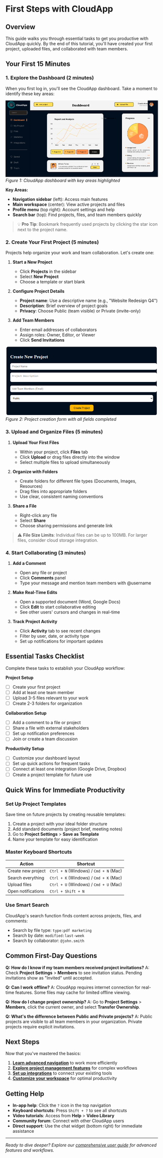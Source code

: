 # First Steps with CloudApp

## Overview

This guide walks you through essential tasks to get you productive with CloudApp quickly. By the end of this tutorial, you'll have created your first project, uploaded files, and collaborated with team members.

## Your First 15 Minutes

### 1. Explore the Dashboard (2 minutes)

When you first log in, you'll see the CloudApp dashboard. Take a moment to identify these key areas:

![CloudApp Main Dashboard](https://github.com/OluwaTossin/cloudapp-user-guide-images/blob/main/dashboard%20(800%20x%20400%20px).png)
*Figure 1: CloudApp dashboard with key areas highlighted*

**Key Areas:**
- **Navigation sidebar** (left): Access main features
- **Main workspace** (center): View active projects and files  
- **Profile menu** (top right): Account settings and help
- **Search bar** (top): Find projects, files, and team members quickly

> 💡 **Pro Tip**: Bookmark frequently used projects by clicking the star icon next to the project name.

### 2. Create Your First Project (5 minutes)

Projects help organize your work and team collaboration. Let's create one:

1. **Start a New Project**
   - Click **Projects** in the sidebar
   - Select **New Project**
   - Choose a template or start blank

2. **Configure Project Details**
   - **Project name**: Use a descriptive name (e.g., "Website Redesign Q4")
   - **Description**: Brief overview of project goals
   - **Privacy**: Choose Public (team visible) or Private (invite-only)

3. **Add Team Members**
   - Enter email addresses of collaborators
   - Assign roles: Owner, Editor, or Viewer
   - Click **Send Invitations**

![Creating a New Project](https://github.com/OluwaTossin/cloudapp-user-guide-images/blob/main/create%20project.png)
*Figure 2: Project creation form with all fields completed*

### 3. Upload and Organize Files (5 minutes)

1. **Upload Your First Files**
   - Within your project, click **Files** tab
   - Click **Upload** or drag files directly into the window
   - Select multiple files to upload simultaneously

2. **Organize with Folders**
   - Create folders for different file types (Documents, Images, Resources)
   - Drag files into appropriate folders
   - Use clear, consistent naming conventions

3. **Share a File**
   - Right-click any file
   - Select **Share**
   - Choose sharing permissions and generate link

> ⚠️ **File Size Limits**: Individual files can be up to 100MB. For larger files, consider cloud storage integration.

### 4. Start Collaborating (3 minutes)

1. **Add a Comment**
   - Open any file or project
   - Click **Comments** panel
   - Type your message and mention team members with @username

2. **Make Real-Time Edits**
   - Open a supported document (Word, Google Docs)
   - Click **Edit** to start collaborative editing
   - See other users' cursors and changes in real-time

3. **Track Project Activity**
   - Click **Activity** tab to see recent changes
   - Filter by user, date, or activity type
   - Set up notifications for important updates

## Essential Tasks Checklist

Complete these tasks to establish your CloudApp workflow:

**Project Setup**
- [ ] Create your first project
- [ ] Add at least one team member
- [ ] Upload 3-5 files relevant to your work
- [ ] Create 2-3 folders for organization

**Collaboration Setup**
- [ ] Add a comment to a file or project
- [ ] Share a file with external stakeholders
- [ ] Set up notification preferences
- [ ] Join or create a team discussion

**Productivity Setup**
- [ ] Customize your dashboard layout
- [ ] Set up quick actions for frequent tasks
- [ ] Connect at least one integration (Google Drive, Dropbox)
- [ ] Create a project template for future use

## Quick Wins for Immediate Productivity

### Set Up Project Templates

Save time on future projects by creating reusable templates:

1. Create a project with your ideal folder structure
2. Add standard documents (project brief, meeting notes)
3. Go to **Project Settings** > **Save as Template**
4. Name your template for easy identification

### Master Keyboard Shortcuts

| Action | Shortcut |
|--------|----------|
| Create new project | `Ctrl + N` (Windows) / `Cmd + N` (Mac) |
| Search everything | `Ctrl + K` (Windows) / `Cmd + K` (Mac) |
| Upload files | `Ctrl + U` (Windows) / `Cmd + U` (Mac) |
| Open notifications | `Ctrl + Shift + N` |

### Use Smart Search

CloudApp's search function finds content across projects, files, and comments:
- Search by file type: `type:pdf marketing`
- Search by date: `modified:last-week`
- Search by collaborator: `@john.smith`

## Common First-Day Questions

**Q: How do I know if my team members received project invitations?**
A: Check **Project Settings** > **Members** to see invitation status. Pending invitations show as "Invited" until accepted.

**Q: Can I work offline?**
A: CloudApp requires internet connection for real-time features. Some files may cache for limited offline viewing.

**Q: How do I change project ownership?**
A: Go to **Project Settings** > **Members**, click the current owner, and select **Transfer Ownership**.

**Q: What's the difference between Public and Private projects?**
A: Public projects are visible to all team members in your organization. Private projects require explicit invitations.

## Next Steps

Now that you've mastered the basics:

1. **[Learn advanced navigation](interface-overview.md)** to work more efficiently
2. **[Explore project management features](user-guide/projects.md)** for complex workflows
3. **[Set up integrations](advanced/integrations.md)** to connect your existing tools
4. **[Customize your workspace](advanced/customization.md)** for optimal productivity

## Getting Help

- **In-app help**: Click the `?` icon in the top navigation
- **Keyboard shortcuts**: Press `Shift + ?` to see all shortcuts
- **Video tutorials**: Access from **Help** > **Video Library**
- **Community forum**: Connect with other CloudApp users
- **Direct support**: Use the chat widget (bottom right) for immediate assistance

---

*Ready to dive deeper? Explore our [comprehensive user guide](user-guide/dashboard.md) for advanced features and workflows.*